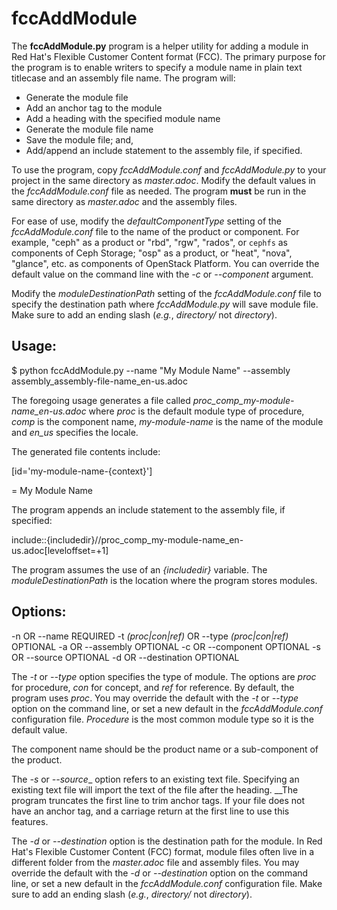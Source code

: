 # fccAddModule

The __fccAddModule.py__ program is a helper utility for adding a module in Red Hat's Flexible Customer Content format (FCC). The primary purpose for the program is to enable writers to specify a module name in plain text titlecase and an assembly file name. The program will:

* Generate the module file
* Add an anchor tag to the module
* Add a heading with the specified module name
* Generate the module file name
* Save the module file; and,
* Add/append an include statement to the assembly file, if specified.

To use the program, copy _fccAddModule.conf_ and _fccAddModule.py_ to your project in the same directory as _master.adoc_. Modify the default values in the _fccAddModule.conf_ file as needed. The program __must__ be run in the same directory as _master.adoc_ and the assembly files.

For ease of use, modify the _defaultComponentType_ setting of the _fccAddModule.conf_ file to the name of the product or component. For example, "ceph" as a product or "rbd", "rgw", "rados", or `cephfs` as components of Ceph Storage; "osp" as a product, or "heat", "nova", "glance", etc. as components of OpenStack Platform. You can override the default value on the command line with the _-c_ or _--component_ argument.

Modify the _moduleDestinationPath_ setting of the _fccAddModule.conf_ file to specify the destination path where _fccAddModule.py_ will save module file. Make sure to add an ending slash (_e.g._, _directory/_ not _directory_).

## Usage:

  $ python fccAddModule.py --name "My Module Name" --assembly assembly_assembly-file-name_en-us.adoc

The foregoing usage generates a file called _proc_comp_my-module-name_en-us.adoc_ where _proc_ is the default module type of procedure, _comp_ is the component name, _my-module-name_ is the name of the module and _en_us_ specifies the locale.

The generated file contents include:

  [id='my-module-name-{context}']

  = My Module Name


The program appends an include statement to the assembly file, if specified:

  include::{includedir}/<moduleDestinationPath>/proc_comp_my-module-name_en-us.adoc[leveloffset=+1]

The program assumes the use of an _{includedir}_ variable. The _moduleDestinationPath_ is the location where the program stores modules.


## Options:

-n _<moduleName>_ OR --name _<moduleName>_ REQUIRED
-t _(proc|con|ref)_ OR --type _(proc|con|ref)_ OPTIONAL
-a _<assemblyFile>_ OR --assembly _<assemblyFile>_ OPTIONAL
-c _<componentName>_ OR --component _<componentName>_ OPTIONAL
-s <sourceFileName> OR --source <sourceFileName> OPTIONAL
-d <moduleDestinationPath> OR --destination <moduleDestinationPath> OPTIONAL

The _-t_ or _--type_ option specifies the type of module. The options are _proc_ for procedure, _con_ for concept, and _ref_ for reference. By default, the program uses _proc_. You may override the default with the _-t_ or _--type_ option on the command line, or set a new default in the _fccAddModule.conf_ configuration file. _Procedure_ is the most common module type so it is the default value.

The component name should be the product name or a sub-component of the product.

The _-s_ or _--source__ option refers to an existing text file. Specifying an existing text file will import the text of the file after the heading. __The program truncates the first line to trim anchor tags. If your file does not have an anchor tag, and a carriage return at the first line to use this features.

The _-d_ or _--destination_ option is the destination path for the module. In Red Hat's Flexible Customer Content (FCC) format, module files often live in a different folder from the _master.adoc_ file and assembly files. You may override the default with the _-d_ or _--destination_ option on the command line, or set a new default in the _fccAddModule.conf_ configuration file. Make sure to add an ending slash (_e.g._, _directory/_ not _directory_). 
